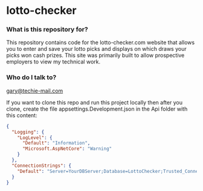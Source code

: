 # lotto-checker #

### What is this repository for? ###

This repository contains code for the lotto-checker.com website that allows you to enter and save your lotto picks and displays on which draws your picks won cash prizes.  This site was primarily built to allow prospective employers to view my technical work. 


### Who do I talk to? ###

gary@techie-mail.com

If you want to clone this repo and run this project locally then after you clone, create the file appsettings.Development.json in the Api folder with this content:

```json
{
  "Logging": {
    "LogLevel": {
      "Default": "Information",
      "Microsoft.AspNetCore": "Warning"
    }
  },
  "ConnectionStrings": {
    "Default": "Server=YourDBServer;Database=LottoChecker;Trusted_Connection=True;TrustServerCertificate=True;User=YourSqlServerUser; Password=YourSqlServerPassword"
  }
}
```